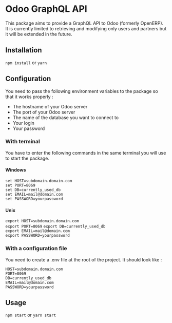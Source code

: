 # Odoo GraphQL API
This package aims to provide a GraphQL API to Odoo (formerly OpenERP).
It is currently limited to retrieving and modifying only users and partners but
it will be extended in the future.

## Installation
`npm install` or `yarn`

## Configuration
You need to pass the following environment variables to the package so that it works properly :  
- The hostname of your Odoo server
- The port of your Odoo server
- The name of the database you want to connect to
- Your login
- Your password
  
### With terminal
You have to enter the following commands in the same terminal you will use to start the package.

#### Windows
`set HOST=subdomain.domain.com`  
`set PORT=8069`  
`set DB=currently_used_db`  
`set EMAIL=mail@domain.com`  
`set PASSWORD=yourpassword`  

#### Unix
`export HOST=subdomain.domain.com`  
`export PORT=8069`
`export DB=currently_used_db`  
`export EMAIL=mail@domain.com`  
`export PASSWORD=yourpassword`  


### With a configuration file
You need to create a .env file at the root of the project. It should look like :

```
HOST=subdomain.domain.com 
PORT=8069
DB=currently_used_db
EMAIL=mail@domain.com
PASSWORD=yourpassword
```

## Usage
`npm start` or `yarn start`